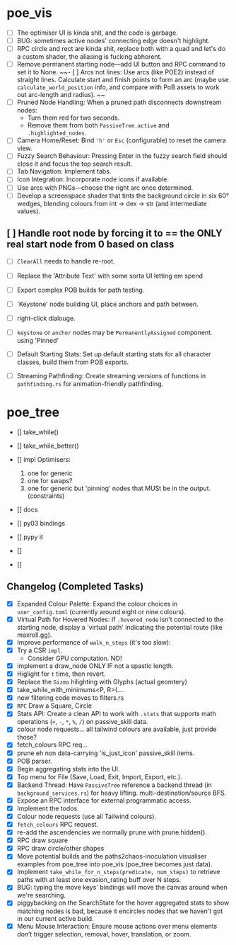 # poe_vis

- [ ] The optimiser UI is kinda shit, and the code is garbage.
- [ ] BUG: sometimes active nodes' connecting edge doesn't highlight.
- [ ] RPC circle and rect are kinda shit, replace both with a quad and let's do a custom shader, the aliasing is fucking abhorent.
- [ ] Remove permanent starting node—add UI button and RPC command to set it to None.
      ~~- [ ] Arcs not lines: Use arcs (like POE2) instead of straight lines. Calculate start and finish points to form an arc (maybe use `calculate_world_position` info, and compare with PoB assets to work out arc-length and radius).
      ~~
- [ ] Pruned Node Handling: When a pruned path disconnects downstream nodes:
  - Turn them red for two seconds.
  - Remove them from both `PassiveTree.active` and `.highlighted_nodes`.
- [ ] Camera Home/Reset: Bind `'h'` or `Esc` (configurable) to reset the camera view.
- [ ] Fuzzy Search Behaviour: Pressing Enter in the fuzzy search field should close it and focus the top search result.
- [ ] Tab Navigation: Implement tabs.
- [ ] Icon Integration: Incorporate node icons if available.
- [ ] Use arcs with PNGs—choose the right arc once determined.
- [ ] Develop a screenspace shader that tints the background circle in six 60° wedges, blending colours from int → dex → str (and intermediate values).

## [ ] Handle root node by forcing it to == the ONLY real start node from 0 based on class

- [ ] `ClearAll` needs to handle re-root.

- [ ] Replace the 'Attribute Text' with some sorta UI letting em spend

- [ ] Export complex POB builds for path testing.
- [ ] 'Keystone' node building UI, place anchors and path between.
- [ ] right-click dialouge.
- [ ] `keystone` or `anchor` nodes may be `PermanentlyAssigned` component. using 'Pinned'
- [ ] Default Starting Stats: Set up default starting stats for all character classes, build them from POB exports.
- [ ] Streaming Pathfinding: Create streaming versions of functions in `pathfinding.rs` for animation-friendly pathfinding.

# poe_tree

- [] take_while()
- [] take_while_better()
- [] impl Optimisers:

  1. one for generic
  2. one for swaps?
  3. one for generic but 'pinning' nodes that MUSt be in the output. (constraints)

- [] docs
- [] py03 bindings
- [] pypy it
- []
- []

## Changelog (Completed Tasks)

- [x] Expanded Colour Palette: Expand the colour choices in `user_config.toml` (currently around eight or nine colours).
- [x] Virtual Path for Hovered Nodes: If `.hovered_node` isn’t connected to the starting node, display a 'virtual path' indicating the potential route (like maxroll.gg).
- [x] Improve performance of `walk_n_steps` (it's too slow):
- [x] Try a CSR `impl`.
  - Consider GPU computation. NO!
- [x] implement a draw_node ONLY IF not a spastic length.
- [x] Higlight for `t` time, then revert.
- [x] Replace the `Gizmo` hilighting with Glyphs (actual geomtery)
- [x] take_while_with_minimums<P, R>(....
- [x] new filtering code moves to filters.rs
- [x] `RPC` Draw a Square, Circle
- [x] Stats API: Create a clean API to work with `.stats` that supports math operations (`+`, `-`, `*`, `%`, `/`) on passive_skill data.
- [x] colour node requests... all tailwind colours are available, just provide those?
- [x] fetch_colours RPC req...
- [x] prune eh non data-carrying 'is_just_icon' passive_skill items.
- [x] POB parser.
- [x] Begin aggregating stats into the UI.
- [x] Top menu for File (Save, Load, Exit, Import, Export, etc.).
- [x] Backend Thread: Have `PassiveTree` reference a backend thread (in `background_services.rs`) for heavy lifting.
      multi-destination/source BFS.
- [x] Expose an RPC interface for external programmatic access.
- [x] Implement the todos.
- [x] Colour node requests (use all Tailwind colours).
- [x] `fetch_colours` RPC request.
- [x] re-add the ascendencies we normally prune with prune.hidden().
- [x] RPC draw square
- [x] RPC draw circle/other shapes
- [x] Move potential builds and the paths2chaos-inoculation visualiser examples from poe_tree into poe_vis (poe_tree becomes just data).
- [x] Implement `take_while_for_n_steps(predicate, num_steps)` to retrieve paths with at least one evasion_rating buff over N steps.
- [x] BUG: typing the move keys' bindings will move the canvas around when we're searching.
- [x] piggybacking on the SearchState for the hover aggregated stats to show matching nodes is bad, because it encircles nodes that we haven't got in our current active build.
- [x] Menu Mouse Interaction: Ensure mouse actions over menu elements don’t trigger selection, removal, hover, translation, or zoom.
